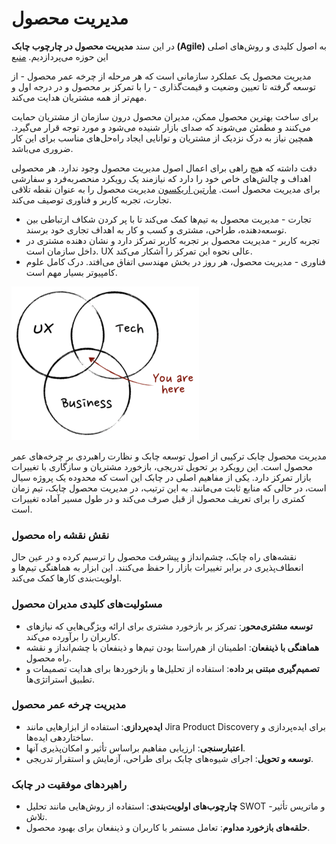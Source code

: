 # مدیریت محصول

در این سند **مدیریت محصول در چارچوب چابک (Agile)** به اصول کلیدی و روش‌های اصلی این حوزه می‌پردازدیم. [منبع](https://www.atlassian.com/agile/product-management)

مدیریت محصول یک عملکرد سازمانی است که هر مرحله از چرخه عمر محصول - از توسعه گرفته تا تعیین وضعیت و قیمت‌گذاری - را با تمرکز بر محصول و در درجه اول و مهم‌تر از همه مشتریان هدایت می‌کند.

برای ساخت بهترین محصول ممکن، مدیران محصول درون سازمان از مشتریان حمایت می‌کنند و مطمئن می‌شوند که صدای بازار شنیده می‌شود و مورد توجه قرار می‌گیرد. همچین نیاز به درک نزدیک از مشتریان و توانایی ایجاد راه‌حل‌های مناسب برای این کار ضروری می‌باشد.

دقت داشته که هیچ راهی برای اعمال اصول مدیریت محصول وجود ندارد. هر محصولی اهداف و چالش‌های خاص خود را دارد که نیازمند یک رویکرد منحصربه‌فرد و سفارشی برای مدیریت محصول است. [مارتین اریکسون](https://www.mindtheproduct.com/what-exactly-is-a-product-manager) مدیریت محصول را به عنوان نقطه تلاقی تجارت، تجربه کاربر و فناوری توصیف می‌کند.
- تجارت - مدیریت محصول به تیم‌ها کمک می‌کند تا با پر کردن شکاف ارتباطی بین توسعه‌دهنده، طراحی، مشتری و کسب و کار به اهداف تجاری خود برسند.
- تجربه کاربر - مدیریت محصول بر تجربه کاربر تمرکز دارد و نشان دهنده مشتری در داخل سازمان است. UX عالی نحوه این تمرکز را آشکار می‌کند.
- فناوری - مدیریت محصول، هر روز در بخش مهندسی اتفاق می‌افتد. درک کامل علوم کامپیوتر بسیار مهم است.

![](_media/productManagement/productManagement.webp)

مدیریت محصول چابک ترکیبی از اصول توسعه چابک و نظارت راهبردی بر چرخه‌های عمر محصول است. این رویکرد بر تحویل تدریجی، بازخورد مشتریان و سازگاری با تغییرات بازار تمرکز دارد. یکی از مفاهیم اصلی در چابک این است که محدوده یک پروژه سیال است، در حالی که منابع ثابت می‌مانند. به این ترتیب، در مدیریت محصول چابک، تیم زمان کمتری را برای تعریف محصول از قبل صرف می‌کند و در طول مسیر آماده تغییرات است.

### نقش نقشه راه محصول
نقشه‌های راه چابک، چشم‌انداز و پیشرفت محصول را ترسیم کرده و در عین حال انعطاف‌پذیری در برابر تغییرات بازار را حفظ می‌کنند. این ابزار به هماهنگی تیم‌ها و اولویت‌بندی کارها کمک می‌کند.

### مسئولیت‌های کلیدی مدیران محصول
- **توسعه مشتری‌محور**: تمرکز بر بازخورد مشتری برای ارائه ویژگی‌هایی که نیازهای کاربران را برآورده می‌کند.
- **هماهنگی با ذینفعان**: اطمینان از هم‌راستا بودن تیم‌ها و ذینفعان با چشم‌انداز و نقشه راه محصول.
- **تصمیم‌گیری مبتنی بر داده**: استفاده از تحلیل‌ها و بازخوردها برای هدایت تصمیمات و تطبیق استراتژی‌ها.

### مدیریت چرخه عمر محصول
- **ایده‌پردازی**: استفاده از ابزارهایی مانند Jira Product Discovery برای ایده‌پردازی و ساختاردهی ایده‌ها.
- **اعتبارسنجی**: ارزیابی مفاهیم براساس تأثیر و امکان‌پذیری آنها.
- **توسعه و تحویل**: اجرای شیوه‌های چابک برای طراحی، آزمایش و استقرار تدریجی.

### راهبردهای موفقیت در چابک
- **چارچوب‌های اولویت‌بندی**: استفاده از روش‌هایی مانند تحلیل SWOT و ماتریس تأثیر-تلاش.
- **حلقه‌های بازخورد مداوم**: تعامل مستمر با کاربران و ذینفعان برای بهبود محصول.